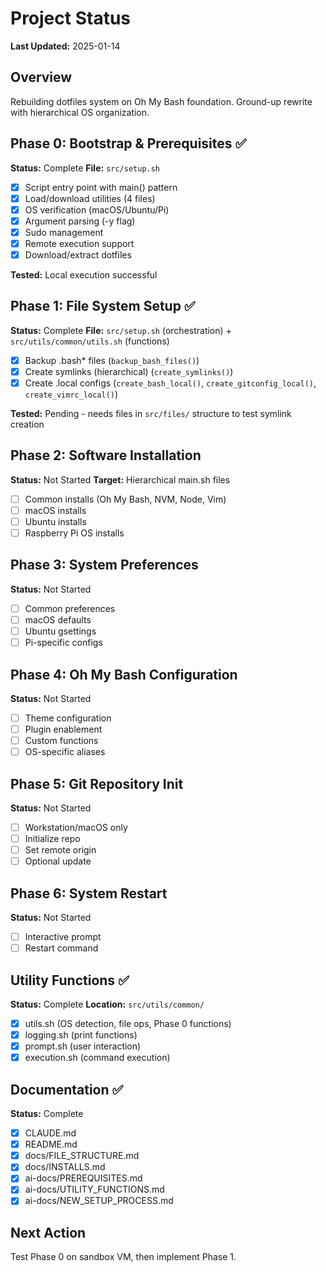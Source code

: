 # Project Status

**Last Updated:** 2025-01-14

## Overview

Rebuilding dotfiles system on Oh My Bash foundation. Ground-up rewrite with hierarchical OS organization.

## Phase 0: Bootstrap & Prerequisites ✅

**Status:** Complete
**File:** `src/setup.sh`

- [x] Script entry point with main() pattern
- [x] Load/download utilities (4 files)
- [x] OS verification (macOS/Ubuntu/Pi)
- [x] Argument parsing (-y flag)
- [x] Sudo management
- [x] Remote execution support
- [x] Download/extract dotfiles

**Tested:** Local execution successful

## Phase 1: File System Setup ✅

**Status:** Complete
**File:** `src/setup.sh` (orchestration) + `src/utils/common/utils.sh` (functions)

- [x] Backup .bash* files (`backup_bash_files()`)
- [x] Create symlinks (hierarchical) (`create_symlinks()`)
- [x] Create .local configs (`create_bash_local()`, `create_gitconfig_local()`, `create_vimrc_local()`)

**Tested:** Pending - needs files in `src/files/` structure to test symlink creation

## Phase 2: Software Installation

**Status:** Not Started
**Target:** Hierarchical main.sh files

- [ ] Common installs (Oh My Bash, NVM, Node, Vim)
- [ ] macOS installs
- [ ] Ubuntu installs
- [ ] Raspberry Pi OS installs

## Phase 3: System Preferences

**Status:** Not Started

- [ ] Common preferences
- [ ] macOS defaults
- [ ] Ubuntu gsettings
- [ ] Pi-specific configs

## Phase 4: Oh My Bash Configuration

**Status:** Not Started

- [ ] Theme configuration
- [ ] Plugin enablement
- [ ] Custom functions
- [ ] OS-specific aliases

## Phase 5: Git Repository Init

**Status:** Not Started

- [ ] Workstation/macOS only
- [ ] Initialize repo
- [ ] Set remote origin
- [ ] Optional update

## Phase 6: System Restart

**Status:** Not Started

- [ ] Interactive prompt
- [ ] Restart command

## Utility Functions ✅

**Status:** Complete
**Location:** `src/utils/common/`

- [x] utils.sh (OS detection, file ops, Phase 0 functions)
- [x] logging.sh (print functions)
- [x] prompt.sh (user interaction)
- [x] execution.sh (command execution)

## Documentation ✅

**Status:** Complete

- [x] CLAUDE.md
- [x] README.md
- [x] docs/FILE_STRUCTURE.md
- [x] docs/INSTALLS.md
- [x] ai-docs/PREREQUISITES.md
- [x] ai-docs/UTILITY_FUNCTIONS.md
- [x] ai-docs/NEW_SETUP_PROCESS.md

## Next Action

Test Phase 0 on sandbox VM, then implement Phase 1.
